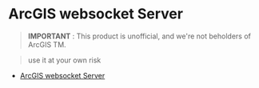 # ArcGIS websocket Server

> **IMPORTANT** : This product is unofficial, and we're not beholders of ArcGIS TM.

> use it at your own risk


- [ArcGIS websocket Server](https://github.com/esri-es/arcgis_websocket_server.git)
